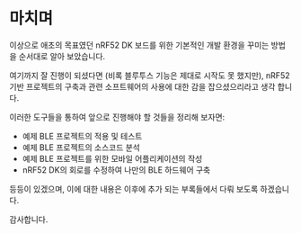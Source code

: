 # 마치며

이상으로 애초의 목표였던 nRF52 DK 보드를 위한 기본적인 개발 환경을 꾸미는 방법을 순서대로 알아 보았습니다.

여기까지 잘 진행이 되셨다면 \(비록 블루투스 기능은 제대로 시작도 못 했지만\), nRF52 기반 프로젝트의 구축과 관련 소프트웨어의 사용에 대한 감을 잡으셨으리라고 생각 합니다.

이러한 도구들을 통하여 앞으로 진행해야 할 것들을 정리해 보자면:

* 예제 BLE 프로젝트의 적용 및 테스트
* 예제 BLE 프로젝트의 소스코드 분석
* 예제 BLE 프로젝트를 위한 모바일 어플리케이션의 작성
* nRF52 DK의 회로를 수정하여 나만의 BLE 하드웨어 구축

등등이 있겠으며, 이에 대한 내용은 이후에 추가 되는 부록들에서 다뤄 보도록 하겠습니다.

감사합니다.

